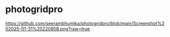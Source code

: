 # photogridpro

https://github.com/seerambhumika/photogridpro/blob/main/Screenshot%202025-01-31%20220858.png?raw=true
